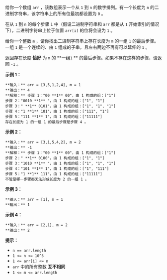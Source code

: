 给你一个数组 `arr` ，该数组表示一个从 `1` 到 `n` 的数字排列。有一个长度为 `n` 的二进制字符串，该字符串上的所有位最初都设置为 `0`
。

在从 `1` 到 `n` 的每个步骤 `i` 中（假设二进制字符串和 `arr` 都是从 `1` 开始索引的情况下），二进制字符串上位于位置
`arr[i]` 的位将会设为 `1` 。

给你一个整数 `m` ，请你找出二进制字符串上存在长度为 `m` 的一组 `1` 的最后步骤。一组 `1` 是一个连续的、由 `1`
组成的子串，且左右两边不再有可以延伸的 `1` 。

返回存在长度 **恰好** 为 `m` 的 **一组`1` ** 的最后步骤。如果不存在这样的步骤，请返回 `-1` 。



**示例 1：**

    
    
    **输入：** arr = [3,5,1,2,4], m = 1
    **输出：** 4
    **解释：** 步骤 1："00 **1** 00"，由 1 构成的组：["1"]
    步骤 2："0010 **1** "，由 1 构成的组：["1", "1"]
    步骤 3：" **1** 0101"，由 1 构成的组：["1", "1", "1"]
    步骤 4："1 **1** 101"，由 1 构成的组：["111", "1"]
    步骤 5："111 **1** 1"，由 1 构成的组：["11111"]
    存在长度为 1 的一组 1 的最后步骤是步骤 4 。

**示例 2：**

    
    
    **输入：** arr = [3,1,5,4,2], m = 2
    **输出：** -1
    **解释：** 步骤 1："00 **1** 00"，由 1 构成的组：["1"]
    步骤 2：" **1** 0100"，由 1 构成的组：["1", "1"]
    步骤 3："1010 **1** "，由 1 构成的组：["1", "1", "1"]
    步骤 4："101 **1** 1"，由 1 构成的组：["1", "111"]
    步骤 5："1 **1** 111"，由 1 构成的组：["11111"]
    不管是哪一步骤都无法形成长度为 2 的一组 1 。
    

**示例 3：**

    
    
    **输入：** arr = [1], m = 1
    **输出：** 1
    

**示例 4：**

    
    
    **输入：** arr = [2,1], m = 2
    **输出：** 2
    



**提示：**

  * `n == arr.length`
  * `1 <= n <= 10^5`
  * `1 <= arr[i] <= n`
  * `arr` 中的所有整数 **互不相同**
  * `1 <= m <= arr.length`


